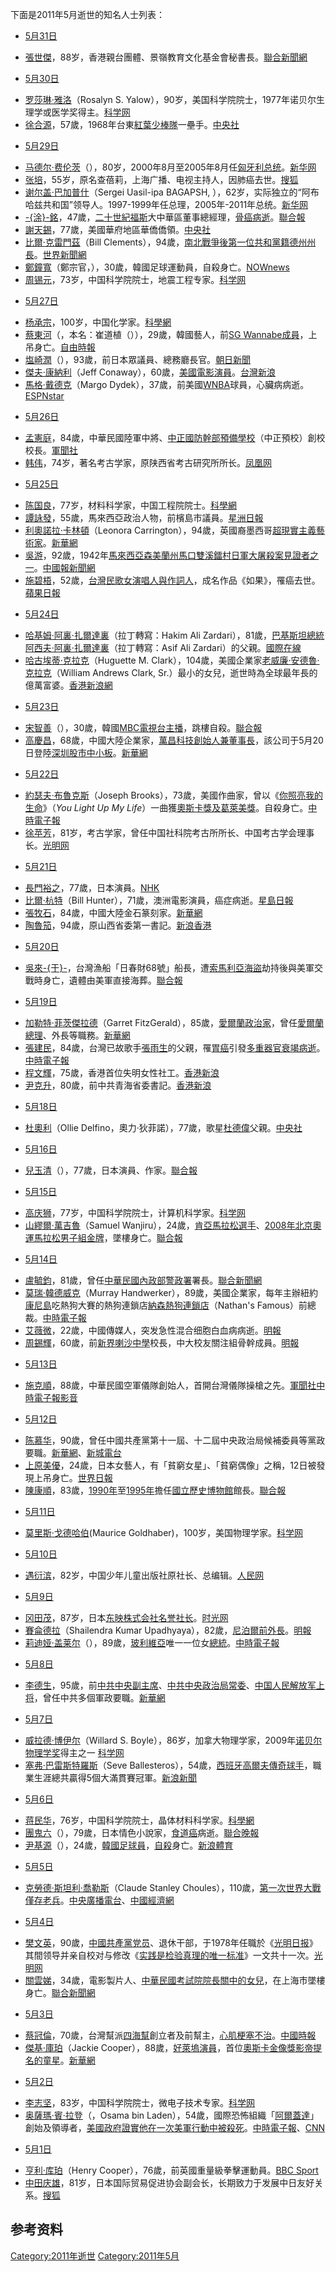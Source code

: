下面是2011年5月逝世的知名人士列表：

  - [5月31日](../Page/5月31日.md "wikilink")

<!-- end list -->

  - [張世傑](https://zh.wikipedia.org/wiki/張世傑 "wikilink")，88岁，香港親台團體、景嶺教育文化基金會秘書長。[聯合新聞網](http://udn.com/NEWS/MAINLAND/BREAKINGNEWS4/6428741.shtm)

<!-- end list -->

  - [5月30日](../Page/5月30日.md "wikilink")

<!-- end list -->

  - [罗莎琳·雅洛](https://zh.wikipedia.org/wiki/罗莎琳·雅洛 "wikilink")（Rosalyn S. Yalow），90岁，美国科学院院士，1977年诺贝尔生理学或医学奖得主。[科学网](http://news.sciencenet.cn/htmlnews/2011/6/248006.shtm)
  - [徐合源](https://zh.wikipedia.org/wiki/徐合源 "wikilink")，57歲，1968年台東[紅葉少棒隊](../Page/紅葉少棒隊.md "wikilink")一壘手。[中央社](https://web.archive.org/web/20111208113632/http://www2.cna.com.tw/ShowNews/WebNews_Detail.aspx?Type=FirstNews&ID=201106050026)

<!-- end list -->

  - [5月29日](../Page/5月29日.md "wikilink")

<!-- end list -->

  - [马德尔·费伦茨](https://zh.wikipedia.org/wiki/马德尔·费伦茨 "wikilink")（），80岁，2000年8月至2005年8月任[匈牙利总统](../Page/匈牙利总统.md "wikilink")。[新华网](http://news.xinhuanet.com/world/2011-05/30/c_121471280.htm)
  - [张培](https://zh.wikipedia.org/wiki/张培 "wikilink")，55岁，原名查蓓莉，上海广播、电视主持人，因肺癌去世。[搜狐](https://archive.is/20130427234446/http://roll.sohu.com/20110530/n308838041.shtml)
  - [谢尔盖·巴加普什](https://zh.wikipedia.org/wiki/谢尔盖·巴加普什 "wikilink")（Sergei Uasil-ipa BAGAPSH, ），62岁，实际独立的“阿布哈兹共和国”领导人。1997-1999年任总理，2005年-2011年总统。[新华网](http://news.xinhuanet.com/world/2011-05/29/c_121471062.htm)
  - [-{涂}-銘](https://zh.wikipedia.org/wiki/涂銘 "wikilink")，47歲，[二十世紀福斯](../Page/二十世紀福斯.md "wikilink")大中華區董事總經理，[骨癌病逝](https://zh.wikipedia.org/wiki/骨癌 "wikilink")。[聯合報](http://stars.udn.com/newstars/collect/CollectPage.do?cid=7590)
  - [謝天錫](https://zh.wikipedia.org/wiki/謝天錫 "wikilink")，77歲，美國華府地區華僑僑領。[中央社](https://web.archive.org/web/20150212143049/http://www.cna.com.tw/ShowNews/Detail.aspx?pNewsID=201105300034&pType0=aALL)
  - [比爾·克雷門茲](https://zh.wikipedia.org/wiki/比爾·克雷門茲 "wikilink")（Bill Clements），94歲，[南北戰爭後第一位共和黨籍德州州長](https://zh.wikipedia.org/wiki/南北戰爭 "wikilink")。[世界新聞網](https://archive.is/20130428150722/http://www.worldjournal.com/view/full_news/13496864/article-%E5%89%8D%E5%B7%9E%E9%95%B7%E5%85%8B%E9%9B%B7%E9%96%80%E8%8C%B2-29%E6%97%A5%E9%80%9D%E4%B8%96?instance=news_pics)
  - [鄭鐘寬](https://zh.wikipedia.org/wiki/鄭鐘寬 "wikilink")（鄭宗官，），30歲，韓國足球運動員，自殺身亡。[NOWnews](http://www.nownews.com/2011/05/31/91-2716612.htm)
  - [周锡元](https://zh.wikipedia.org/wiki/周锡元 "wikilink")，73岁，中国科学院院士，地震工程专家。[科学网](http://news.sciencenet.cn/htmlnews/2011/6/247952.shtm)

<!-- end list -->

  - [5月27日](../Page/5月27日.md "wikilink")

<!-- end list -->

  - [杨承宗](../Page/杨承宗.md "wikilink")，100岁，中国化学家。[科學網](http://news.sciencenet.cn/htmlnews/2011/5/247739.shtm)
  - [蔡東河](https://zh.wikipedia.org/wiki/蔡東河 "wikilink")（，本名：崔道植（）），29歲，韓國藝人，前[SG Wannabe成員](../Page/SG_Wannabe.md "wikilink")，上吊身亡。[自由時報](https://web.archive.org/web/20110701044949/http://www.libertytimes.com.tw/2011/new/may/28/today-show20.htm)
  - [塩崎潤](https://zh.wikipedia.org/wiki/塩崎潤 "wikilink")（），93歲，前日本眾議員、總務廳長官。[朝日新聞](https://web.archive.org/web/20110531200023/http://www.asahi.com/obituaries/update/0527/TKY201105270518.html)
  - [傑夫·康納利](https://zh.wikipedia.org/wiki/傑夫·康納利 "wikilink")（Jeff Conaway），60歲，[美國電影](https://zh.wikipedia.org/wiki/美國電影 "wikilink")[演員](../Page/演員.md "wikilink")。[台灣新浪](http://news.sina.com.tw/article/20110528/4441873.html)
  - [馬格·戴德克](https://zh.wikipedia.org/wiki/馬格·戴德克 "wikilink")（Margo Dydek），37歲，前美國[WNBA](../Page/WNBA.md "wikilink")球員，心臟病病逝。[ESPNstar](https://web.archive.org/web/20110601191947/http://www.espnstar.com.tw/news/basketball/2011/0528/205091.htm)

<!-- end list -->

  - [5月26日](../Page/5月26日.md "wikilink")

<!-- end list -->

  - [孟憲庭](https://zh.wikipedia.org/wiki/孟憲庭 "wikilink")，84歲，中華民國陸軍中將、[中正國防幹部預備學校](../Page/中正國防幹部預備學校.md "wikilink")（中正預校）創校校長。[軍聞社](https://archive.is/20121129003633/http://163.29.207.53/MNANew/Internet/NewsDetail.aspx?GUID=60327)
  - [韩伟](https://zh.wikipedia.org/wiki/韩伟 "wikilink")，74岁，著名考古学家，原陕西省考古研究所所长。[凤凰网](http://fo.ifeng.com/news/detail_2011_06/27/7272054_0.shtml)

<!-- end list -->

  - [5月25日](../Page/5月25日.md "wikilink")

<!-- end list -->

  - [陈国良](https://zh.wikipedia.org/wiki/陈国良_\(材料学家\) "wikilink")，77岁，材料科学家，中国工程院院士。[科學網](http://news.sciencenet.cn/htmlnews/2011/5/247715.shtm)
  - [譚詠發](https://zh.wikipedia.org/wiki/譚詠發 "wikilink")，55歲，馬來西亞政治人物，前檳島市議員。[星洲日報](http://mykampung.sinchew.com.my/node/142908?tid=4)
  - [利奧諾拉·卡林頓](https://zh.wikipedia.org/wiki/利奧諾拉·卡林頓 "wikilink")（Leonora Carrington），94歲，英國裔墨西哥[超現實主義藝術家](https://zh.wikipedia.org/wiki/超現實主義 "wikilink")。[新華網](http://news.xinhuanet.com/world/2011-05/27/c_121465684.htm)
  - [吳游](https://zh.wikipedia.org/wiki/吳游 "wikilink")，92歲，1942年[馬來西亞](https://zh.wikipedia.org/wiki/馬來西亞 "wikilink")[森美蘭州馬口雙溪鐳村日軍大屠殺案見證者之一](https://zh.wikipedia.org/wiki/森美蘭州 "wikilink")。[中國報新聞網](https://web.archive.org/web/20111208161705/http://www.chinapress.com.my/node/222927)
  - [施碧梧](https://zh.wikipedia.org/wiki/施碧梧 "wikilink")，52歲，[台灣](https://zh.wikipedia.org/wiki/台灣 "wikilink")[民歌女演唱人與作詞人](https://zh.wikipedia.org/wiki/民歌 "wikilink")，成名作品《如果》，罹癌去世。[蘋果日報](http://tw.nextmedia.com/applenews/article/art_id/33455224/IssueID/20110613)

<!-- end list -->

  - [5月24日](../Page/5月24日.md "wikilink")

<!-- end list -->

  - [哈基姆·阿裏·扎爾達裏](https://zh.wikipedia.org/wiki/哈基姆·阿裏·扎爾達裏 "wikilink")（拉丁轉寫：Hakim Ali Zardari），81歲，[巴基斯坦總統](https://zh.wikipedia.org/wiki/巴基斯坦總統 "wikilink")[阿西夫·阿裏·扎爾達裏](https://zh.wikipedia.org/wiki/阿西夫·阿裏·扎爾達裏 "wikilink")（拉丁轉寫：Asif Ali Zardari）的父親。[國際在線](http://gb.cri.cn/27824/2011/05/25/3245s3257725.htm)
  - [哈古埃蒂·克拉克](https://zh.wikipedia.org/wiki/哈古埃蒂·克拉克 "wikilink")（Huguette M. Clark），104歲，美國企業家[老威廉·安德魯·克拉克](https://zh.wikipedia.org/wiki/老威廉·安德魯·克拉克 "wikilink")（William Andrews Clark, Sr.）最小的女兒，逝世時為全球最年長的億萬富婆。[香港新浪網](https://web.archive.org/web/20110628130631/http://news.sina.com.hk/news/12/1/1/2339495/1.html)

<!-- end list -->

  - [5月23日](../Page/5月23日.md "wikilink")

<!-- end list -->

  - [宋智善](../Page/宋智善.md "wikilink")（），30歲，韓國[MBC電視台主播](https://zh.wikipedia.org/wiki/MBC "wikilink")，跳樓自殺。[聯合報](https://web.archive.org/web/20110527035937/http://udn.com/NEWS/ENTERTAINMENT/ENT5/6355030.shtml)
  - [高慶昌](https://zh.wikipedia.org/wiki/高慶昌 "wikilink")，68歲，中國大陸企業家，[萬昌科技創始人兼董事長](https://zh.wikipedia.org/wiki/萬昌科技 "wikilink")，該公司于5月20日登陸[深圳股市中小板](https://zh.wikipedia.org/wiki/深圳股市 "wikilink")。[新華網](http://news.xinhuanet.com/fortune/2011-05/24/c_121449832.htm)

<!-- end list -->

  - [5月22日](../Page/5月22日.md "wikilink")

<!-- end list -->

  - [約瑟夫·布魯克斯](https://zh.wikipedia.org/wiki/約瑟夫·布魯克斯 "wikilink")（Joseph Brooks），73歲，美國作曲家，曾以《[你照亮我的生命](../Page/你照亮我的生命.md "wikilink")》（*You Light Up My Life*）一曲獲[奧斯卡獎及](https://zh.wikipedia.org/wiki/奧斯卡獎 "wikilink")[葛萊美獎](../Page/葛萊美獎.md "wikilink")。自殺身亡。[中時電子報](https://web.archive.org/web/20110526184416/http://showbiz.chinatimes.com/showbiz/130511/132011052300488.html)
  - [徐苹芳](https://zh.wikipedia.org/wiki/徐苹芳 "wikilink")，81岁，考古学家，曾任中国社科院考古所所长、中国考古学会理事长。[光明网](http://tech.gmw.cn/2011-05/23/content_1994397.htm)

<!-- end list -->

  - [5月21日](../Page/5月21日.md "wikilink")

<!-- end list -->

  - [長門裕之](../Page/長門裕之.md "wikilink")，77歲，日本演員。[NHK](http://www3.nhk.or.jp/news/html/20110521/t10013033201000.html)
  - [比爾·杭特](https://zh.wikipedia.org/wiki/比爾·杭特 "wikilink")（Bill Hunter），71歲，澳洲電影演員，癌症病逝。[星島日報](http://news.singtao.ca/toronto/2011-05-23/entertainment1306130980d3201602.html)
  - [張牧石](https://zh.wikipedia.org/wiki/張牧石 "wikilink")，84歲，中國大陸金石篆刻家。[新華網](https://web.archive.org/web/20160304093925/http://tj.xinhuanet.com/news/2011-05/25/content_22858328.htm)
  - [陶魯笳](https://zh.wikipedia.org/wiki/陶魯笳 "wikilink")，94歲，原山西省委第一書記。[新浪香港](https://archive.is/20130107193307/http://news.sina.com.hk/news/9/1/1/2346939/1.html)

<!-- end list -->

  - [5月20日](../Page/5月20日.md "wikilink")

<!-- end list -->

  - [吳來-{于}-](https://zh.wikipedia.org/wiki/吳來于 "wikilink")，台灣漁船「日春財68號」船長，遭[索馬利亞海盜](../Page/索馬利亞海盜.md "wikilink")劫持後與美軍交戰時身亡，遺體由美軍直接海葬。[聯合報](https://web.archive.org/web/20110531015215/http://udn.com/NEWS/NATIONAL/NATS1/6365952.shtml)

<!-- end list -->

  - [5月19日](../Page/5月19日.md "wikilink")

<!-- end list -->

  - [加勒特·菲茨傑拉德](https://zh.wikipedia.org/wiki/加勒特·菲茨傑拉德 "wikilink")（Garret FitzGerald），85歲，[愛爾蘭政治家](https://zh.wikipedia.org/wiki/愛爾蘭 "wikilink")，曾任[愛爾蘭總理](https://zh.wikipedia.org/wiki/愛爾蘭總理 "wikilink")、外長等職務。[新華網](http://news.xinhuanet.com/photo/2011-05/20/c_121437968.htm)
  - [張建民](https://zh.wikipedia.org/wiki/張建民 "wikilink")，84歲，台灣已故歌手[張雨生](../Page/張雨生.md "wikilink")的父親，罹[胃癌](../Page/胃癌.md "wikilink")引發[多重器官衰竭病逝](https://zh.wikipedia.org/wiki/多重器官衰竭 "wikilink")。[中時電子報](https://web.archive.org/web/20110523092405/http://showbiz.chinatimes.com/showbiz/130511/132011052001033.html)
  - [程文輝](../Page/程文輝.md "wikilink")，75歲，香港首位失明女性社工。[香港新浪](https://archive.is/20120715061637/http://news.sina.com.hk/news/3/1/1/2341193/1.html)
  - [尹克升](../Page/尹克升.md "wikilink")，80歲，前中共青海省委書記。[香港新浪](https://web.archive.org/web/20110530013511/http://news.sina.com.hk/news/9/1/1/2338171/1.html)

<!-- end list -->

  - [5月18日](../Page/5月18日.md "wikilink")

<!-- end list -->

  - [杜奧利](https://zh.wikipedia.org/wiki/杜奧利 "wikilink")（Ollie Delfino，奧力·狄菲諾），77歲，歌星[杜德偉](../Page/杜德偉.md "wikilink")父親。[中央社](https://web.archive.org/web/20111208132454/http://www2.cna.com.tw/ShowNews/WebNews_Detail.aspx?Type=FirstNews&ID=201105190002)

<!-- end list -->

  - [5月16日](../Page/5月16日.md "wikilink")

<!-- end list -->

  - [兒玉清](../Page/兒玉清.md "wikilink")（），77歲，日本演員、作家。[聯合報](https://web.archive.org/web/20110521095319/http://udn.com/NEWS/ENTERTAINMENT/ENT5/6343019.shtml)

<!-- end list -->

  - [5月15日](../Page/5月15日.md "wikilink")

<!-- end list -->

  - [高庆狮](https://zh.wikipedia.org/wiki/高庆狮 "wikilink")，77岁，中国科学院院士，计算机科学家。[科学网](http://news.sciencenet.cn/htmlnews/2011/5/247263.shtm)
  - [山繆爾·萬吉魯](https://zh.wikipedia.org/wiki/山繆爾·萬吉魯 "wikilink")（Samuel Wanjiru），24歲，[肯亞馬拉松選手](https://zh.wikipedia.org/wiki/肯亞 "wikilink")、[2008年北京奧運馬拉松男子組金牌](../Page/2008年夏季奧林匹克運動會田徑比賽－男子馬拉松.md "wikilink")，墜樓身亡。[聯合報](https://web.archive.org/web/20110519235650/http://udn.com/NEWS/SPORTS/SPOS9/6340816.shtml)

<!-- end list -->

  - [5月14日](../Page/5月14日.md "wikilink")

<!-- end list -->

  - [盧毓鈞](../Page/盧毓鈞.md "wikilink")，81歲，曾任[中華民國](../Page/中華民國.md "wikilink")[內政部警政署](../Page/內政部警政署.md "wikilink")署長。[聯合新聞網](https://web.archive.org/web/20110517015338/http://udn.com/NEWS/NATIONAL/NAT1/6336557.shtml)
  - [莫瑞·韓德威克](https://zh.wikipedia.org/wiki/莫瑞·韓德威克 "wikilink")（Murray Handwerker），89歲，美國企業家，每年主辦紐約[康尼島](../Page/康尼島.md "wikilink")吃熱狗大賽的熱狗連鎖店[納森熱狗連鎖店](https://zh.wikipedia.org/wiki/納森熱狗連鎖店 "wikilink")（Nathan's Famous）前總裁。[中時電子報](http://news.chinatimes.com/world/11050403/132011051600496.html)
  - [艾薇微](https://zh.wikipedia.org/wiki/艾薇微 "wikilink")，22歲，中國傳媒人，突发急性混合细胞白血病病逝。[明報](http://weibo.com/aiweiwei2010)
  - [周錫輝](https://zh.wikipedia.org/wiki/周錫輝 "wikilink")，60歲，前[新界喇沙中學](../Page/新界喇沙中學.md "wikilink")校長，中大校友關注組骨幹成員。[明報](http://inews.mingpao.com/htm/INews/20110514/gb61429a.htm)

<!-- end list -->

  - [5月13日](../Page/5月13日.md "wikilink")

<!-- end list -->

  - [施克順](https://zh.wikipedia.org/wiki/施克順 "wikilink")，88歲，中華民國空軍儀隊創始人，首開台灣儀隊操槍之先。[軍聞社](https://web.archive.org/web/20110603122012/http://tw.news.yahoo.com/article/url/d/a/110530/60/2sg64.html)[中時電子報影音](http://www.youtube.com/watch?v=m2Cr-Qa1Xew)

<!-- end list -->

  - [5月12日](../Page/5月12日.md "wikilink")

<!-- end list -->

  - [陈慕华](../Page/陈慕华.md "wikilink")，90歲，曾任中國共產黨第十一屆、十二屆中央政治局候補委員等黨政要職。[新華網](http://news.xinhuanet.com/politics/2011-05/12/c_121409866.htm)、[新城電台](http://www.metroradio.com.hk/997/News/Default.aspx?NewsID=338e08af-8aa9-433f-b654-5e0480c38763)
  - [上原美優](../Page/上原美優.md "wikilink")，24歲，日本女藝人，有「貧窮女星」、「貧窮偶像」之稱，12日被發現上吊身亡。[世界日報](https://web.archive.org/web/20110530205214/http://udn.com/NEWS/ENTERTAINMENT/ENT5/6332705.shtml)
  - [陳康順](../Page/陳康順.md "wikilink")，83歲，[1990年](../Page/1990年.md "wikilink")至[1995年](../Page/1995年.md "wikilink")擔任[國立歷史博物館](../Page/國立歷史博物館.md "wikilink")館長。[聯合報](http://udn.com/NEWS/LIFE/BREAKINGNEWS9/6346636.shtml)

<!-- end list -->

  - [5月11日](../Page/5月11日.md "wikilink")

<!-- end list -->

  - [莫里斯·戈德哈伯](https://zh.wikipedia.org/wiki/莫里斯·戈德哈伯 "wikilink")(Maurice Goldhaber)，100岁，美国物理学家。[科学网](http://news.sciencenet.cn/htmlnews/2011/5/247502.shtm)

<!-- end list -->

  - [5月10日](../Page/5月10日.md "wikilink")

<!-- end list -->

  - [遇衍滨](https://zh.wikipedia.org/wiki/遇衍滨 "wikilink")，82岁，中国少年儿童出版社原社长、总编辑。[人民网](http://zqb.cyol.com/html/2011-05/24/nw.D110000zgqnb_20110524_7-06.htm)

<!-- end list -->

  - [5月9日](../Page/5月9日.md "wikilink")

<!-- end list -->

  - [冈田茂](https://zh.wikipedia.org/wiki/冈田茂 "wikilink")，87岁，日本[东映株式会社名誉社长](../Page/東映.md "wikilink")。[时光网](http://news.mtime.com/2011/05/10/1458812.html)
  - [賽侖德拉](https://zh.wikipedia.org/wiki/賽侖德拉 "wikilink")（Shailendra Kumar Upadhyaya），82歲，[尼泊爾前外長](https://zh.wikipedia.org/wiki/尼泊爾 "wikilink")。[明報](https://web.archive.org/web/20110518131901/http://hk.news.yahoo.com/article/110510/4/o86x.html)
  - [莉迪娅·盖莱尔](../Page/莉迪娅·盖莱尔.md "wikilink")（），89歲，[玻利維亞](../Page/玻利維亞.md "wikilink")唯一一位女[總統](https://zh.wikipedia.org/wiki/玻利維亞總統 "wikilink")。[中時電子報](http://news.chinatimes.com/world/11050403/132011051000650.html)

<!-- end list -->

  - [5月8日](../Page/5月8日.md "wikilink")

<!-- end list -->

  - [李德生](../Page/李德生.md "wikilink")，95歲，前[中共中央副主席](https://zh.wikipedia.org/wiki/中共中央副主席 "wikilink")、[中共中央政治局常委](https://zh.wikipedia.org/wiki/中共中央政治局常委 "wikilink")、[中国人民解放军上将](../Page/中国人民解放军上将.md "wikilink")，曾任中共多個軍政要職。[新華網](http://news.xinhuanet.com/politics/2011-05/08/c_121391860.htm)

<!-- end list -->

  - [5月7日](../Page/5月7日.md "wikilink")

<!-- end list -->

  - [威拉德·博伊尔](../Page/威拉德·博伊尔.md "wikilink")（Willard S. Boyle），86岁，加拿大物理学家，2009年[诺贝尔物理学奖](../Page/诺贝尔物理学奖.md "wikilink")得主之一 [科学网](http://news.sciencenet.cn/htmlnews/2011/5/247081.shtm)
  - [塞弗·巴雷斯特羅斯](https://zh.wikipedia.org/wiki/塞弗·巴雷斯特羅斯 "wikilink")（Seve Ballesteros），54歲，[西班牙](../Page/西班牙.md "wikilink")[高爾夫傳奇球手](https://zh.wikipedia.org/wiki/高爾夫 "wikilink")，職業生涯總共贏得5個大滿貫賽冠軍。[新浪新聞](http://news.sina.com.tw/article/20110507/4394089.html)

<!-- end list -->

  - [5月6日](../Page/5月6日.md "wikilink")

<!-- end list -->

  - [蒋民华](../Page/蒋民华.md "wikilink")，76岁，中国科学院院士，晶体材料科学家。[科學網](http://news.sciencenet.cn/htmlnews/2011/5/246951.shtm)
  - [團鬼六](../Page/團鬼六.md "wikilink")（），79歲，日本情色小說家，[食道癌](../Page/食道癌.md "wikilink")病逝。[聯合晚報](http://udn.com/NEWS/WORLD/BREAKINGNEWS5/6341047.shtml)
  - [尹基源](https://zh.wikipedia.org/wiki/尹基源 "wikilink")（），24歲，[韓國足球員](https://zh.wikipedia.org/wiki/韓國 "wikilink")，[自殺](../Page/自殺.md "wikilink")身亡。[新浪體育](http://sports.sina.com.cn/c/2011-05-31/12325600757.shtml)

<!-- end list -->

  - [5月5日](../Page/5月5日.md "wikilink")

<!-- end list -->

  - [克勞德·斯坦利·喬勒斯](../Page/克勞德·喬勒斯.md "wikilink")（Claude Stanley Choules），110歲，[第一次世界大戰僅存老兵](https://zh.wikipedia.org/wiki/第一次世界大戰 "wikilink")。[中央廣播電台](https://archive.is/20121222032204/http://news.rti.org.tw/index_newsContent.aspx?nid=295067&id=5&id2=2)、[中國經濟網](https://web.archive.org/web/20161103220436/http://intl.ce.cn/qqss/201105/05/t20110505_22403069.shtml)

<!-- end list -->

  - [5月4日](../Page/5月4日.md "wikilink")

<!-- end list -->

  - [樊文英](https://zh.wikipedia.org/wiki/樊文英 "wikilink")，90歲，[中國共產黨党员](https://zh.wikipedia.org/wiki/中國共產黨 "wikilink")、退休干部，于1978年任職於《[光明日报](../Page/光明日报.md "wikilink")》其間领导并亲自校对与修改《[实践是检验真理的唯一标准](../Page/实践是检验真理的唯一标准.md "wikilink")》一文共十一次。[光明网](http://epaper.gmw.cn/gmrb/html/2011-05/07/nw.D110000gmrb_20110507_15-06.htm)
  - [關雲娣](../Page/關雲娣.md "wikilink")，34歲，電影製片人、[中華民國考試院院長](https://zh.wikipedia.org/wiki/中華民國考試院 "wikilink")[關中的女兒](https://zh.wikipedia.org/wiki/關中_\(人物\) "wikilink")，在上海市墜樓身亡。[聯合新聞網](https://web.archive.org/web/20110713084737/http://udn.com/NEWS/SOCIETY/SOC2/6315099.shtml)

<!-- end list -->

  - [5月3日](../Page/5月3日.md "wikilink")

<!-- end list -->

  - [蔡冠倫](../Page/蔡冠倫.md "wikilink")，70歲，台灣幫派[四海幫](../Page/四海幫.md "wikilink")創立者及前幫主，[心肌梗塞不治](https://zh.wikipedia.org/wiki/心肌梗塞 "wikilink")。[中國時報](https://web.archive.org/web/20110507063311/http://tech.chinatimes.com/society/110503/112011050400138.html)
  - [傑基·庫珀](https://zh.wikipedia.org/wiki/傑基·庫珀 "wikilink")（Jackie Cooper），88歲，[好萊塢](https://zh.wikipedia.org/wiki/好萊塢 "wikilink")[演員](../Page/演員.md "wikilink")，首位[奧斯卡金像獎影帝提名的](https://zh.wikipedia.org/wiki/奧斯卡金像獎 "wikilink")[童星](../Page/童星.md "wikilink")。[新華網](http://news.xinhuanet.com/world/2011-05/05/c_13860236.htm)

<!-- end list -->

  - [5月2日](../Page/5月2日.md "wikilink")

<!-- end list -->

  - [李志坚](../Page/李志堅_\(浙江\).md "wikilink")，83岁，中国科学院院士，微电子技术专家。[科学网](http://news.sciencenet.cn/htmlnews/2011/5/246826.shtm)
  - [奥薩瑪·賓·拉登](https://zh.wikipedia.org/wiki/奥薩瑪·賓·拉登 "wikilink")（，Osama bin Laden），54歲，國際恐怖組織「[阿爾蓋達](https://zh.wikipedia.org/wiki/阿爾蓋達 "wikilink")」創始及領導者，[美國政府證實他在一次美軍行動中被殺死](https://zh.wikipedia.org/wiki/美國政府 "wikilink")。[中時電子報](https://web.archive.org/web/20110505064424/http://news.chinatimes.com/focus/50108658/132011050200473.html)、[CNN](http://www.cnn.com/2011/WORLD/asiapcf/05/01/bin.laden.obit/index.html?hpt=T1&iref=BN1)

<!-- end list -->

  - [5月1日](../Page/5月1日.md "wikilink")

<!-- end list -->

  - [亨利·库珀](https://zh.wikipedia.org/wiki/亨利·库珀 "wikilink")（Henry Cooper），76歲，前英國重量級拳擊運動員。[BBC Sport](http://news.bbc.co.uk/sport2/hi/boxing/13256045.stm)
  - [中田庆雄](https://zh.wikipedia.org/wiki/中田庆雄 "wikilink")，81岁，日本国际贸易促进协会副会长，长期致力于发展中日友好关系。[搜狐](http://news.sohu.com/20110512/n307342947.shtml)

## 参考资料

[Category:2011年逝世](https://zh.wikipedia.org/wiki/Category:2011年逝世 "wikilink") [Category:2011年5月](https://zh.wikipedia.org/wiki/Category:2011年5月 "wikilink")